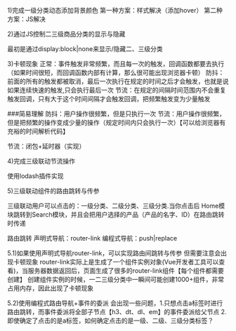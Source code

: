 1)完成一级分类动态添加背景颜色
第一种方案：样式解决（添加hover） 
第二种方案：JS解决

2)通过JS控制二三级商品分类的显示与隐藏

最初是通过display:block|none来显示/隐藏二、三级分类


3)卡顿现象
正常：事件触发非常频繁，而且每一次的触发，回调函数都要去执行（如果时间很短，而回调函数内部有计算，那么很可能出现浏览器卡顿）
防抖：前面的所有的触发都被取消，最后一次执行在规定的时间之后才会触发，也就是说如果连续快速的触发,只会执行最后一次
节流：在规定的间隔时间范围内不会重复触发回调，只有大于这个时间间隔才会触发回调，把频繁触发变为少量触发

###简易理解
防抖：用户操作很频繁，但是只执行一次
节流：用户操作很频繁，但是把频繁的操作变成少量的操作（规定时间内只会执行一次）【可以给浏览器有充裕的时间解析代码】

节流：闭包+延时器（实现）

4)完成三级联动节流操作

使用lodash插件实现

5)三级联动组件的路由跳转与传参

三级联动用户可以点击的：一级分类、二级分类、三级分类.当你点击后
Home模块跳转到Search模块，并且会把用户选择的产品（产品的名字、ID）在路由跳转时传递

路由跳转
声明式导航：router-link
编程式导航：push|replace

5.1)如果使用声明式导航router-link，可以实现路由间跳转与传参
但需要注意会出现卡顿现象
router-link实际上是生成了一个组件实例对象(Vue开发者工具可以查看)，当服务器数据返回后，页面生成了很多的router-link组件【每个组件都需要创建】
创建组件实例的时候，一二三级分类中一瞬间可能创建1000+组件，非常占用内存，因此出现了卡顿现象

5.2)使用编程式路由导航+事件的委派
会出现一些问题，1.只想点击a标签时进行路由跳转，而事件委派将全部子节点【h3、dt、dl、em】的事件委派给父节点
               2.即使确定了点击的是a标签，如何确定点击的是一级、二级、三级分类标签？